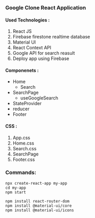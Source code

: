 ### Google Clone React Application

#### Used Technologies : 
1. React JS
2. Firebase firestone realtime database
3. Material UI
4. React Context API
5. Google API for search reasult
6. Deploy app using Firebase

#### Componenets :
* Home
    * Search
* SearchPage
    * useGoogleSearch
* StateProvider
* reducer
* Footer

#### CSS :
1. App.css
2. Home.css
3. Search.css
4. SearchPage
5. Footer.css


### Commands:

```
npx create-react-app my-app
cd my-app
npm start

npm install react-router-dom
npm install @material-ui/core
npm install @material-ui/icons
```
